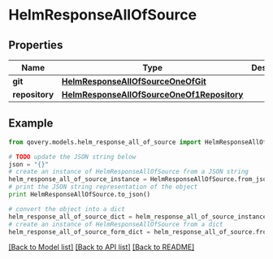 # HelmResponseAllOfSource


## Properties

Name | Type | Description | Notes
------------ | ------------- | ------------- | -------------
**git** | [**HelmResponseAllOfSourceOneOfGit**](HelmResponseAllOfSourceOneOfGit.md) |  | [optional] 
**repository** | [**HelmResponseAllOfSourceOneOf1Repository**](HelmResponseAllOfSourceOneOf1Repository.md) |  | [optional] 

## Example

```python
from qovery.models.helm_response_all_of_source import HelmResponseAllOfSource

# TODO update the JSON string below
json = "{}"
# create an instance of HelmResponseAllOfSource from a JSON string
helm_response_all_of_source_instance = HelmResponseAllOfSource.from_json(json)
# print the JSON string representation of the object
print HelmResponseAllOfSource.to_json()

# convert the object into a dict
helm_response_all_of_source_dict = helm_response_all_of_source_instance.to_dict()
# create an instance of HelmResponseAllOfSource from a dict
helm_response_all_of_source_form_dict = helm_response_all_of_source.from_dict(helm_response_all_of_source_dict)
```
[[Back to Model list]](../README.md#documentation-for-models) [[Back to API list]](../README.md#documentation-for-api-endpoints) [[Back to README]](../README.md)


